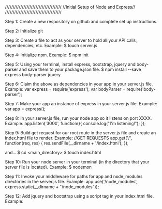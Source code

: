 /////////////////////////////////////
//Initial Setup of Node and Express//
/////////////////////////////////////

Step 1: Create a new respository on github and complete set up instructions.

Step 2: Initialize git

Step 3: Create a file to act as your server to hold all your API calls, dependencies, etc. Example: 
$ touch server.js

Step 4: Initialize npm. Example: 
	$ npm init

Step 5: Using your terminal, install express, bootstrap, jquery and body-parser and save them to your package.json file.
	$ npm install --save express body-parser jquery

Step 6: Claim the above as dependencies in your app in your server.js file. Example:
var express = require('express');
var bodyParser = require('body-parser');


Step 7: Make your app an instance of express in your server.js file. Example:
var app = express();

Step 8: In your server.js file, run your node app so it listens on port XXXX. Example: 
app.listen('3000', function(){
	console.log("I'm listening!");
});

Step 9: Build get request for our root route in the server.js file and create an index.html file to render. Example: 
//GET REQUESTS
app.get('/', function(req, res) {
	res.sendFile(__dirname + '/index.html');
});

and...
$ cd <main_directory>
$ touch index.html

Step 10: Run your node server in your terminal (in the directory that your server file is located). Example:
$ nodemon

Step 11: Invoke your middleware for paths for app and node_modules directories in the server.js file. Example:
app.use('/node_modules', express.static(__dirname + "/node_modules"));

Step 12: Add jquery and bootstrap using a script tag in your index.html file. Example:
	<head>
		<script src="node_modules/jquery/dist/jquery.min.js"></script>
		<link rel="stylesheet" href="node_modules/bootstrap/dist/css/bootstrap.min.css"/>
		<script src="node_modules/bootstrap/dist/js/bootstrap.min.js"></script>
	</head>